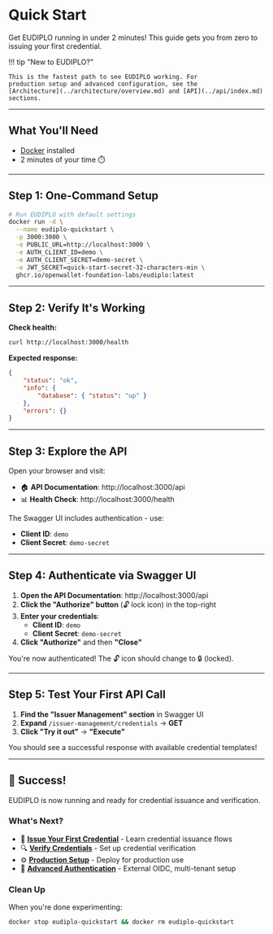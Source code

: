 # Quick Start

Get EUDIPLO running in under 2 minutes! This guide gets you from zero to issuing
your first credential.

!!! tip "New to EUDIPLO?"

    This is the fastest path to see EUDIPLO working. For
    production setup and advanced configuration, see the
    [Architecture](../architecture/overview.md) and [API](../api/index.md) sections.

---

## What You'll Need

- [Docker](https://www.docker.com/get-started) installed
- 2 minutes of your time ⏱️

---

## Step 1: One-Command Setup

```bash
# Run EUDIPLO with default settings
docker run -d \
  --name eudiplo-quickstart \
  -p 3000:3000 \
  -e PUBLIC_URL=http://localhost:3000 \
  -e AUTH_CLIENT_ID=demo \
  -e AUTH_CLIENT_SECRET=demo-secret \
  -e JWT_SECRET=quick-start-secret-32-characters-min \
  ghcr.io/openwallet-foundation-labs/eudiplo:latest
```

---

## Step 2: Verify It's Working

**Check health:**

```bash
curl http://localhost:3000/health
```

**Expected response:**

```json
{
    "status": "ok",
    "info": {
        "database": { "status": "up" }
    },
    "errors": {}
}
```

---

## Step 3: Explore the API

Open your browser and visit:

- 🏠 **API Documentation**: http://localhost:3000/api
- 📊 **Health Check**: http://localhost:3000/health

The Swagger UI includes authentication - use:

- **Client ID**: `demo`
- **Client Secret**: `demo-secret`

---

## Step 4: Authenticate via Swagger UI

1. **Open the API Documentation**: http://localhost:3000/api
2. **Click the "Authorize" button** (🔓 lock icon) in the top-right
3. **Enter your credentials**:
    - **Client ID**: `demo`
    - **Client Secret**: `demo-secret`
4. **Click "Authorize"** and then **"Close"**

You're now authenticated! The 🔓 icon should change to 🔒 (locked).

---

## Step 5: Test Your First API Call

1. **Find the "Issuer Management" section** in Swagger UI
2. **Expand** `/issuer-management/credentials` → **GET**
3. **Click "Try it out"** → **"Execute"**

You should see a successful response with available credential templates!

---

## 🎉 Success!

EUDIPLO is now running and ready for credential issuance and verification.

### What's Next?

- 📝 **[Issue Your First Credential](./issuance/index.md)** - Learn credential
  issuance flows
- 🔍 **[Verify Credentials](./presentation/index.md)** - Set up credential
  verification
- ⚙️ **[Production Setup](../architecture/overview.md)** - Deploy for production
  use
- 🔐 **[Advanced Authentication](../api/authentication.md)** - External OIDC,
  multi-tenant setup

### Clean Up

When you're done experimenting:

```bash
docker stop eudiplo-quickstart && docker rm eudiplo-quickstart
```
